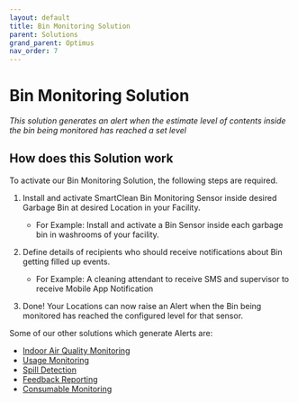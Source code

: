 ```yaml
---
layout: default
title: Bin Monitoring Solution
parent: Solutions
grand_parent: Optimus
nav_order: 7
---
```

# Bin Monitoring Solution
*This solution generates an alert when the estimate level of contents inside the bin being monitored has reached a set level*

## How does this Solution work
To activate our Bin Monitoring Solution, the following steps are required.

1. Install and activate SmartClean Bin Monitoring Sensor inside desired Garbage Bin at desired Location in your Facility.
   - For Example: Install and activate a Bin Sensor inside each garbage bin in washrooms of your facility.
   
2. Define details of recipients who should receive notifications about Bin getting filled up events.
   - For Example: A cleaning attendant to receive SMS and supervisor to receive Mobile App Notification

3. Done! Your Locations can now raise an Alert when the Bin being monitored has reached the configured level for that sensor.

Some of our other solutions which generate Alerts are:
- [Indoor Air Quality Monitoring](/vcs_aq.html)
- [Usage Monitoring](/vcs_pc.html)
- [Spill Detection](/vcs_wd.html)
- [Feedback Reporting](/vcs_fd.html)
- [Consumable Monitoring](/vcs_cmd.html)